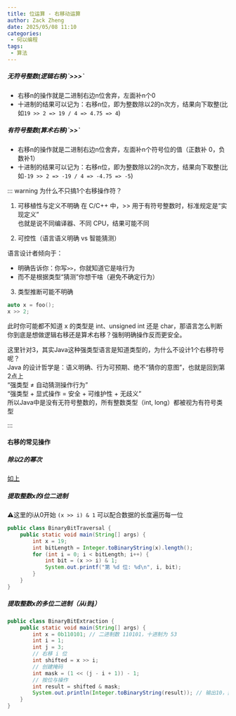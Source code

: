 ```yaml
---
title: 位运算 - 右移动运算
author: Zack Zheng
date: 2025/05/08 11:10
categories:
 - 何以编程
tags:
 - 算法
---
```



<h5>无符号整数(逻辑右移)`>>>`</h5>

+ 右移n的操作就是二进制右边n位舍弃，左面补n个0
+ 十进制的结果可以记为：右移n位，即为整数除以2的n次方，结果向下取整(比如`19 >> 2 => 19 / 4 => 4.75 => 4`)

<h5>有符号整数(算术右移)`>>`</h5>

+ 右移n的操作就是二进制右边n位舍弃，左面补n个符号位的值（正数补 0，负数补1）
+ 十进制的结果可以记为：右移n位，即为整数除以2的n次方，结果向下取整(比如`-19 >> 2 => -19 / 4 => -4.75 => -5`)

::: warning 为什么不只搞1个右移操作符？

1. 可移植性与定义不明确
在 C/C++ 中，>> 用于有符号整数时，标准规定是“实现定义”   
也就是说不同编译器、不同 CPU，结果可能不同

2. 可控性（语言语义明确 vs 智能猜测）

语言设计者倾向于：

+ 明确告诉你：你写`>>`，你就知道它是啥行为
+ 而不是根据类型“猜测”你想干啥（避免不确定行为）

3. 类型推断可能不明确

```cpp
auto x = foo();
x >> 2;
```
此时你可能都不知道 x 的类型是 int、unsigned int 还是 char，那语言怎么判断你到底是想做逻辑右移还是算术右移？强制明确操作反而更安全。


这里针对3，其实Java这种强类型语言是知道类型的，为什么不设计1个右移符号呢？    
Java 的设计哲学是：语义明确、行为可预期、绝不“猜你的意图”，也就是回到第2点上   
“强类型 ≠ 自动猜测操作行为”   
“强类型 + 显式操作 = 安全 + 可维护性 + 无歧义”   
所以Java中是没有无符号整数的，所有整数类型（int, long）都被视为有符号类型

:::



#### 右移的常见操作

##### 除以2的幂次
<a href="#">如上</a>

##### 提取整数x的i位二进制
⚠️这里的i从0开始
`(x >> i) & 1`
可以配合数据的长度遍历每一位

```java
public class BinaryBitTraversal {
    public static void main(String[] args) {
        int x = 19;
        int bitLength = Integer.toBinaryString(x).length();
        for (int i = 0; i < bitLength; i++) {
            int bit = (x >> i) & 1;
            System.out.printf("第 %d 位: %d\n", i, bit);
        }
    }
}    
```


##### 提取整数x的多位二进制（从i到j）

```java
public class BinaryBitExtraction {
    public static void main(String[] args) {
        int x = 0b110101; // 二进制数 110101，十进制为 53
        int i = 1;
        int j = 3;
        // 右移 i 位
        int shifted = x >> i;
        // 创建掩码
        int mask = (1 << (j - i + 1)) - 1;
        // 按位与操作
        int result = shifted & mask;
        System.out.println(Integer.toBinaryString(result)); // 输出10，提取出第 1 到第 3 位
    }
}    
```



